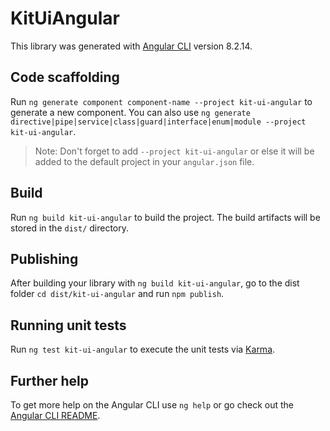 # KitUiAngular

This library was generated with [Angular CLI](https://github.com/angular/angular-cli) version 8.2.14.

## Code scaffolding

Run `ng generate component component-name --project kit-ui-angular` to generate a new component. You can also use `ng generate directive|pipe|service|class|guard|interface|enum|module --project kit-ui-angular`.
> Note: Don't forget to add `--project kit-ui-angular` or else it will be added to the default project in your `angular.json` file. 

## Build

Run `ng build kit-ui-angular` to build the project. The build artifacts will be stored in the `dist/` directory.

## Publishing

After building your library with `ng build kit-ui-angular`, go to the dist folder `cd dist/kit-ui-angular` and run `npm publish`.

## Running unit tests

Run `ng test kit-ui-angular` to execute the unit tests via [Karma](https://karma-runner.github.io).

## Further help

To get more help on the Angular CLI use `ng help` or go check out the [Angular CLI README](https://github.com/angular/angular-cli/blob/master/README.md).
